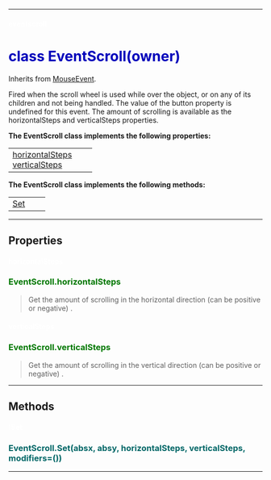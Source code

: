 
---

#### <font color='#FFF'>eventscroll</font> ####
# <font color='#00B'>class EventScroll(owner)</font> #

Inherits from [MouseEvent](cls_MouseEvent.md).

Fired when the scroll wheel is used while over the object, or on any of its children and not being handled. The value of the button property is  undefined for this event. The amount of scrolling is available as the horizontalSteps and verticalSteps properties.





**The EventScroll class implements the following properties:**<br /><table cellpadding='10px'><tr>
<td valign='top'>
<a href='#horizontalSteps.md'>horizontalSteps</a><br /><a href='#verticalSteps.md'>verticalSteps</a><br /></td>
<td valign='top'>
</td>
<td valign='top'>
</td>
</tr></table>

**The EventScroll class implements the following methods:**<br />
<table cellpadding='10px'><tr>
<td valign='top'>
<a href='#Set.md'>Set</a><br /></td>
<td valign='top'>
</td>
<td valign='top'>
</td>
</tr></table>



---


## Properties ##

#### <font color='#FFF'>horizontalSteps</font> ####
### <font color='#070'>EventScroll.horizontalSteps</font> ###

> Get the amount of scrolling in the horizontal direction (can be positive or negative) .


#### <font color='#FFF'>verticalSteps</font> ####
### <font color='#070'>EventScroll.verticalSteps</font> ###

> Get the amount of scrolling in the vertical direction (can be positive or negative) .




---


## Methods ##

#### <font color='#FFF'>!Set</font> ####
### <font color='#066'>EventScroll.Set(absx, absy, horizontalSteps, verticalSteps, modifiers=())</font> ###




---

